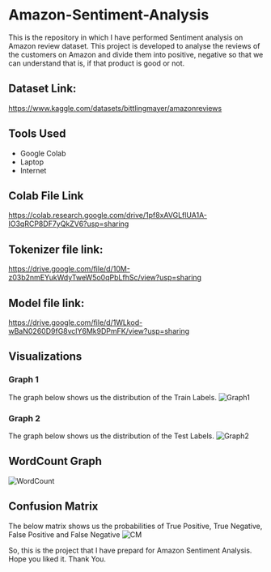 # Amazon-Sentiment-Analysis
This is the repository in which I have performed Sentiment analysis on Amazon review dataset.
This project is developed to analyse the reviews of the customers on Amazon and divide them into positive, negative so that we can understand that is, if that product is good or not.
## Dataset Link:
https://www.kaggle.com/datasets/bittlingmayer/amazonreviews
## Tools Used
- Google Colab
- Laptop
- Internet
## Colab File Link
https://colab.research.google.com/drive/1pf8xAVGLflUA1A-IO3qRCP8DF7yQkZV6?usp=sharing

## Tokenizer file link:
https://drive.google.com/file/d/10M-z03b2nmEYukWdyTweW5o0qPbLfhSc/view?usp=sharing

## Model file link:
https://drive.google.com/file/d/1WLkod-wBaN0260D9fG8vclY6Mk9DPmFK/view?usp=sharing

## Visualizations
### Graph 1
The graph below shows us the distribution of the Train Labels.
![Graph1](https://github.com/AbhishekGit23/Amazon-Sentiment-Analysis/assets/123490715/5a5396b6-16c1-4d12-8dad-49e696722284)

### Graph 2
The graph below shows us the distribution of the Test Labels.
![Graph2](https://github.com/AbhishekGit23/Amazon-Sentiment-Analysis/assets/123490715/2312983b-b5a8-4987-a1d9-aa10a30ab1e5)

## WordCount Graph
![WordCount](https://github.com/AbhishekGit23/Amazon-Sentiment-Analysis/assets/123490715/527d252c-3004-4a4f-90e5-831168e5796c)

## Confusion Matrix
The below matrix shows us the probabilities of True Positive, True Negative, False Positive and False Negative
![CM](https://github.com/AbhishekGit23/Amazon-Sentiment-Analysis/assets/123490715/d0a379ee-0a90-492b-aa9b-9bab6d7ad0b3)


So, this is the project that I have prepard for Amazon Sentiment Analysis. Hope you liked it.
Thank You.
